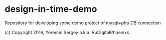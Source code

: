 # design-in-time-demo

Repository for developing some demo project of
mysql+php DB connection

(c) Copyright 2016, Yeremin Sergey a.k.a. RuDigitalPhoenixs